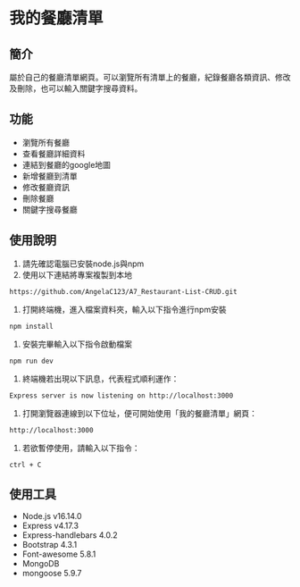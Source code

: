 # 我的餐廳清單

## 簡介
屬於自己的餐廳清單網頁。可以瀏覽所有清單上的餐廳，紀錄餐廳各類資訊、修改及刪除，也可以輸入關鍵字搜尋資料。

## 功能
* 瀏覽所有餐廳
* 查看餐廳詳細資料
* 連結到餐廳的google地圖
* 新增餐廳到清單
* 修改餐廳資訊
* 刪除餐廳
* 關鍵字搜尋餐廳


## 使用說明
1. 請先確認電腦已安裝node.js與npm
1. 使用以下連結將專案複製到本地
```
https://github.com/AngelaC123/A7_Restaurant-List-CRUD.git
```
1. 打開終端機，進入檔案資料夾，輸入以下指令進行npm安裝
```
npm install
```
1. 安裝完畢輸入以下指令啟動檔案
```
npm run dev
```
1. 終端機若出現以下訊息，代表程式順利運作：
```
Express server is now listening on http://localhost:3000
```
1. 打開瀏覽器連線到以下位址，便可開始使用「我的餐廳清單」網頁：
```
http://localhost:3000
```
1. 若欲暫停使用，請輸入以下指令：
```
ctrl + C
```

## 使用工具
* Node.js v16.14.0
* Express v4.17.3
* Express-handlebars 4.0.2
* Bootstrap 4.3.1
* Font-awesome 5.8.1
* MongoDB
* mongoose 5.9.7




